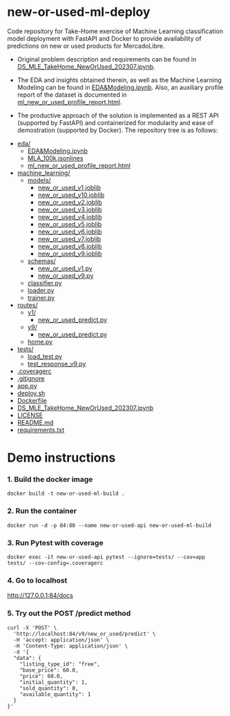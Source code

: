 # new-or-used-ml-deploy
Code repository for Take-Home exercise of Machine Learning classification model deployment with FastAPI and Docker to provide availability of predictions on new or used products for MercadoLibre.

- Original problem description and requirements can be found in [DS_MLE_TakeHome_NewOrUsed_202307.ipynb](.\DS_MLE_TakeHome_NewOrUsed_202307.ipynb).
- The EDA and insights obtained therein, as well as the Machine Learning Modeling can be found in [EDA&Modeling.ipynb](.\eda\EDA&Modeling.ipynb). Also, an auxiliary profile report of the dataset is documented in [ml_new_or_used_profile_report.html](.\eda\ml_new_or_used_profile_report.html).

- The productive approach of the solution is implemented as a REST API (supported by FastAPI) and containerized for modularity and ease of demostration (supported by Docker). The repository tree is as follows:

* [eda/](.\eda)
  * [EDA&Modeling.ipynb](.\eda\EDA&Modeling.ipynb)
  * [MLA_100k.jsonlines](.\eda\MLA_100k.jsonlines)
  * [ml_new_or_used_profile_report.html](.\eda\ml_new_or_used_profile_report.html)
* [machine_learning/](.\machine_learning)
  * [models/](.\machine_learning\models)
    * [new_or_used_v1.joblib](.\machine_learning\models\new_or_used_v1.joblib)
    * [new_or_used_v10.joblib](.\machine_learning\models\new_or_used_v10.joblib)
    * [new_or_used_v2.joblib](.\machine_learning\models\new_or_used_v2.joblib)
    * [new_or_used_v3.joblib](.\machine_learning\models\new_or_used_v3.joblib)
    * [new_or_used_v4.joblib](.\machine_learning\models\new_or_used_v4.joblib)
    * [new_or_used_v5.joblib](.\machine_learning\models\new_or_used_v5.joblib)
    * [new_or_used_v6.joblib](.\machine_learning\models\new_or_used_v6.joblib)
    * [new_or_used_v7.joblib](.\machine_learning\models\new_or_used_v7.joblib)
    * [new_or_used_v8.joblib](.\machine_learning\models\new_or_used_v8.joblib)
    * [new_or_used_v9.joblib](.\machine_learning\models\new_or_used_v9.joblib)
  * [schemas/](.\machine_learning\schemas)
    * [new_or_used_v1.py](.\machine_learning\schemas\new_or_used_v1.py)
    * [new_or_used_v9.py](.\machine_learning\schemas\new_or_used_v9.py)
  * [classifier.py](.\machine_learning\classifier.py)
  * [loader.py](.\machine_learning\loader.py)
  * [trainer.py](.\machine_learning\trainer.py)
* [routes/](.\routes)
  * [v1/](.\routes\v1)
    * [new_or_used_predict.py](.\routes\v1\new_or_used_predict.py)
  * [v9/](.\routes\v9)
    * [new_or_used_predict.py](.\routes\v9\new_or_used_predict.py)
  * [home.py](.\routes\home.py)
* [tests/](.\tests)
  * [load_test.py](.\tests\load_test.py)
  * [test_response_v9.py](.\tests\test_response_v9.py)
* [.coveragerc](.\.coveragerc)
* [.gitignore](.\.gitignore)
* [app.py](.\app.py)
* [deploy.sh](.\deploy.sh)
* [Dockerfile](.\Dockerfile)
* [DS_MLE_TakeHome_NewOrUsed_202307.ipynb](.\DS_MLE_TakeHome_NewOrUsed_202307.ipynb)
* [LICENSE](.\LICENSE)
* [README.md](.\README.md)
* [requirements.txt](.\requirements.txt)

# Demo instructions

### 1. Build the docker image

```
docker build -t new-or-used-ml-build .
```

### 2. Run the container

```
docker run -d -p 84:80 --name new-or-used-api new-or-used-ml-build 
```

### 3. Run Pytest with coverage
```
docker exec -it new-or-used-api pytest --ignore=tests/ --cov=app tests/ --cov-config=.coveragerc
```

### 4. Go to localhost
http://127.0.0.1:84/docs


### 5. Try out the POST /predict method
```
curl -X 'POST' \
  'http://localhost:84/v9/new_or_used/predict' \
  -H 'accept: application/json' \
  -H 'Content-Type: application/json' \
  -d '{
  "data": {
    "listing_type_id": "free",
    "base_price": 60.0,
    "price": 60.0,
    "initial_quantity": 1,
    "sold_quantity": 0,
    "available_quantity": 1
  }
}'
```
